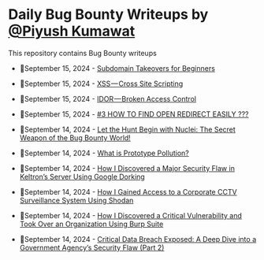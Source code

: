 # Daily Bug Bounty Writeups by [@Piyush Kumawat](https://twitter.com/piyush_supiy) 
This repository contains Bug Bounty writeups

<!-- BLOG-POST-LIST:START -->
 - 💯September 15, 2024 - [Subdomain Takeovers for Beginners](https://medium.com/@hichamalmakroudi/subdomain-takeovers-for-beginners-a51ed74db543?source=rss------bug_bounty-5) 

 - 💯September 15, 2024 - [XSS — Cross Site Scripting](https://medium.com/@codingboltacademy/xss-cross-site-scripting-65e1981817df?source=rss------bug_bounty-5) 

 - 💯September 15, 2024 - [IDOR — Broken Access Control](https://medium.com/@codingboltacademy/idor-broken-access-control-efeb6698919f?source=rss------bug_bounty-5) 

 - 💯September 15, 2024 - [#3 HOW TO FIND OPEN REDIRECT EASILY ???](https://medium.com/@josuofficial327/3-how-to-find-open-redirect-easily-fd8a7ea6e12b?source=rss------bug_bounty-5) 

 - 💯September 14, 2024 - [Let the Hunt Begin with Nuclei: The Secret Weapon of the Bug Bounty World!](https://medium.com/@rootspaghetti/let-the-hunt-begin-with-nuclei-the-secret-weapon-of-the-bug-bounty-world-9b2491d3a9cb?source=rss------bug_bounty-5) 

 - 💯September 14, 2024 - [What is Prototype Pollution?](https://systemweakness.com/what-is-prototype-pollution-4e2049f68fca?source=rss------bug_bounty-5) 

 - 💯September 14, 2024 - [How I Discovered a Major Security Flaw in Keltron’s Server Using Google Dorking](https://medium.com/@contact.adnanks/how-i-discovered-a-major-security-flaw-in-keltrons-server-using-google-dorking-e8a8c1dae09b?source=rss------bug_bounty-5) 

 - 💯September 14, 2024 - [How I Gained Access to a Corporate CCTV Surveillance System Using Shodan](https://medium.com/@contact.adnanks/how-i-gained-access-to-a-corporate-cctv-surveillance-system-using-shodan-daac1fa3b37a?source=rss------bug_bounty-5) 

 - 💯September 14, 2024 - [How I Discovered a Critical Vulnerability and Took Over an Organization Using Burp Suite](https://medium.com/@contact.adnanks/how-i-discovered-a-critical-vulnerability-and-took-over-an-organization-using-burp-suite-fb2d52adc944?source=rss------bug_bounty-5) 

 - 💯September 14, 2024 - [Critical Data Breach Exposed: A Deep Dive into a Government Agency’s Security Flaw &lpar;Part 2&rpar;](https://medium.com/@contact.adnanks/critical-data-breach-exposed-a-deep-dive-into-a-government-agencys-security-flaw-part-2-ba190920e945?source=rss------bug_bounty-5) 
<!-- BLOG-POST-LIST:END -->
